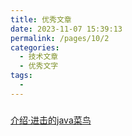 ```yaml
---
title: 优秀文章
date: 2023-11-07 15:39:13
permalink: /pages/10/2
categories:
  - 技术文章
  - 优秀文字
tags:
  - 
---
```


### 
[介绍·进击的java菜鸟](https://fhfirehuo.github.io/Attacking-Java-Rookie/)